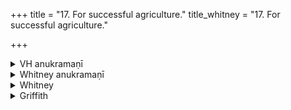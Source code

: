 +++
title = "17. For successful agriculture."
title_whitney = "17. For successful agriculture."

+++

<details><summary>VH anukramaṇī</summary>

कृषिः।  
१-९ विश्वामित्रः। सीता। अनुष्टुप्, १आर्षी गायत्री, २, ५, ९ त्रिष्टुप्, ३ पथ्यापङ्क्तिः, ७ विराट् पुर उष्णिक्, ८ निचृत्।
</details>

<details><summary>Whitney anukramaṇī</summary>

[Viśvāmitra.—navarcam. sītādevatyam. ānuṣṭubham: 1. ārṣī gāyatrī; 2, 5, 9. triṣṭubh; 3. pathyāpan̄kti; 7. virāṭpurauṣṇih; 8. nicṛt.]
</details>



<details><summary>Whitney</summary>

### Comment
The verse seems to imply a hidden comparison of the poet's work with the plowman's. The other texts (RV. x. 101. 4; VS. xii. 67; TS. iv. 2. 55; MS. ii. 7. 12; K. xvi. 11; Kap. xxv. 3) read sumnayā́ (but K. has -yuḥ: Kap. not noted), which the translation adopts, -yāú seeming an unintelligent corruption of it; but the comm. gives a double explanation of -yāu, one as "desiring a happy-making sacrifice" and qualifying yajamāne understood, the other as from sumna-ya (-ya for root yā) and qualifying balīvardāu understood! He makes sīra equivalent with lān̄gala, and takes vi tanvate as = "put on the oxen's shoulders"; vi-tan as here applied seems imitated from its use of stringing a bow; in TB. ii. 5. 812 we have even ví tanoti sī́ram.
</details>

<details><summary>Griffith</summary>

A farmer's song and prayer to speed the plough
</details>
